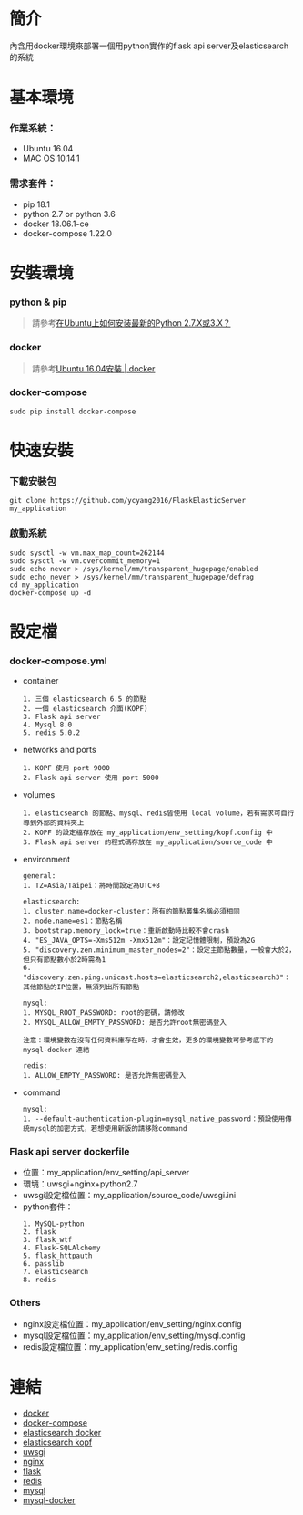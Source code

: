 # 簡介
內含用docker環境來部署一個用python實作的flask api server及elasticsearch的系統
# 基本環境
### 作業系統：
* Ubuntu 16.04
* MAC OS 10.14.1
### 需求套件：
* pip 18.1
* python 2.7 or python 3.6
* docker 18.06.1-ce
* docker-compose 1.22.0
# 安裝環境
### python & pip
> 請參考[在Ubuntu上如何安装最新的Python 2.7.X或3.X？](https://vimsky.com/article/3577.html)
### docker
> 請參考[Ubuntu 16.04安裝 | docker](https://zouyapeng.gitbooks.io/docker/content/DockerInstallation/ubuntu_16_04.html)
### docker-compose
`sudo pip install docker-compose`
# 快速安裝
### 下載安裝包
`git clone https://github.com/ycyang2016/FlaskElasticServer my_application`
### 啟動系統
```
sudo sysctl -w vm.max_map_count=262144
sudo sysctl -w vm.overcommit_memory=1
sudo echo never > /sys/kernel/mm/transparent_hugepage/enabled
sudo echo never > /sys/kernel/mm/transparent_hugepage/defrag
cd my_application
docker-compose up -d
```
# 設定檔
### docker-compose.yml
* container
  ```
  1. 三個 elasticsearch 6.5 的節點
  2. 一個 elasticsearch 介面(KOPF)
  3. Flask api server
  4. Mysql 8.0
  5. redis 5.0.2
  ```
* networks and ports
  ```
  1. KOPF 使用 port 9000
  2. Flask api server 使用 port 5000
  ```
* volumes
  ```
  1. elasticsearch 的節點、mysql、redis皆使用 local volume，若有需求可自行導到外部的資料夾上
  2. KOPF 的設定檔存放在 my_application/env_setting/kopf.config 中
  3. Flask api server 的程式碼存放在 my_application/source_code 中
  ```
* environment
  ```
  general:
  1. TZ=Asia/Taipei：將時間設定為UTC+8
  ```
  ```
  elasticsearch:
  1. cluster.name=docker-cluster：所有的節點叢集名稱必須相同
  2. node.name=es1：節點名稱
  3. bootstrap.memory_lock=true：重新啟動時比較不會crash
  4. "ES_JAVA_OPTS=-Xms512m -Xmx512m"：設定記憶體限制，預設為2G
  5. "discovery.zen.minimum_master_nodes=2"：設定主節點數量，一般會大於2，但只有節點數小於2時需為1
  6. "discovery.zen.ping.unicast.hosts=elasticsearch2,elasticsearch3"：其他節點的IP位置，無須列出所有節點
  ```
  ```
  mysql:
  1. MYSQL_ROOT_PASSWORD: root的密碼，請修改
  2. MYSQL_ALLOW_EMPTY_PASSWORD: 是否允許root無密碼登入
  
  注意：環境變數在沒有任何資料庫存在時，才會生效，更多的環境變數可參考底下的 mysql-docker 連結
  ```
  ```
  redis:
  1. ALLOW_EMPTY_PASSWORD: 是否允許無密碼登入
  ```
* command
  ```
  mysql:
  1. --default-authentication-plugin=mysql_native_password：預設使用傳統mysql的加密方式，若想使用新版的請移除command
  ```
### Flask api server dockerfile
* 位置：my_application/env_setting/api_server
* 環境：uwsgi+nginx+python2.7
* uwsgi設定檔位置：my_application/source_code/uwsgi.ini
* python套件：
  ```
  1. MySQL-python
  2. flask
  3. flask_wtf
  4. Flask-SQLAlchemy
  5. flask_httpauth
  6. passlib
  7. elasticsearch
  8. redis
  ```
### Others
* nginx設定檔位置：my_application/env_setting/nginx.config
* mysql設定檔位置：my_application/env_setting/mysql.config
* redis設定檔位置：my_application/env_setting/redis.config
# 連結
* [docker](https://docs.docker.com/)
* [docker-compose](https://docs.docker.com/compose/)
* [elasticsearch docker](https://www.elastic.co/guide/en/elasticsearch/reference/current/docker.html)
* [elasticsearch kopf](https://github.com/lmenezes/cerebro)
* [uwsgi](https://uwsgi-docs.readthedocs.io/en/latest/)
* [nginx](https://unit.nginx.org/)
* [flask](http://flask.pocoo.org/)
* [redis](https://redis-py.readthedocs.io/en/latest/)
* [mysql](https://dev.mysql.com/doc/relnotes/mysql/8.0/en/news-8-0-13.html)
* [mysql-docker](http://blog.51cto.com/aaronsa/2133984)

